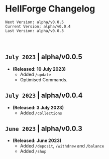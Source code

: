 # HellForge Changelog
`Next Version: alpha/v0.0.5` <br>
`Current Version: alpha/v0.0.4` <br>
`Last Version: alpha/v0.0.3` <br>
<br> <br>
## `July 2023` | alpha/v0.0.5
- **(Released: 10 July 2023)** <br>
  - Added `/update`
  - Optimised Commands.

## `July 2023` | alpha/v0.0.4
- **(Released: 3 July 2023)** <br>
  - Added `/collections` <br>

## `June 2023` | alpha/v0.0.3
- **(Released: June 2023)** <br>
  - Added `/deposit`, `/withdraw` and `/balance` <br>
  - Added `/shop` <br>
